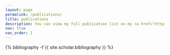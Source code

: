 ```yaml
---
layout: page
permalink: /publications/
title: publications
description: You can view my full publication list on my <a href="https://scholar.google.com/citations?user=lVeDF_UAAAAJ&hl=en" target="_blank">Google Scholar profile</a>.
nav: true
nav_order: 1
---
```

<!-- _pages/publications.md -->
<div class="publications">

{% bibliography -f {{ site.scholar.bibliography }} %}

</div>
